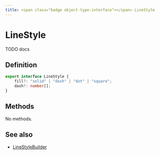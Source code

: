 ```yaml
---
title: <span class="badge object-type-interface"></span> LineStyle
---
```

# <span class="badge object-type-interface"></span> LineStyle

TODO docs

## Definition

```typescript
export interface LineStyle {
	fill?: "solid" | "dash" | "dot" | "square";
	dash?: number[];
}

```
## Methods

No methods.
## See also

 * <span class="badge builder"></span> [LineStyleBuilder](./builder-LineStyleBuilder.md)
